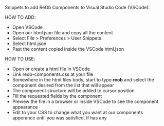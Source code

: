 Snippets to add ReOb Components to Visual Studio Code (VSCode):

HOW TO ADD:

- Open VSCode
- Open our html.json file and copy all the content
- Select File > Preferences > User Snippets
- Select html.json
- Past the content copied inside the VSCode html.json

HOW TO USE:

- Open or create a html file in VSCode
- Link reob-components.css at your file
- Somewhere in the html files body, start to type **reob** and select the component desired from the list that will appear
- The component structure will be added to cursor position
- Fill the requested fields by the component
- Preview the file in a browser or inside VSCode to see the component appearance
- Edit to your CSS to change what you want at our components apperance until you was satisfied, if has any
